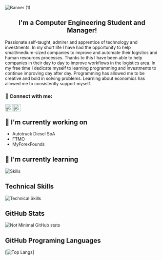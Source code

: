 ![Banner (1)](https://user-images.githubusercontent.com/58341096/216407750-76b3c715-365d-4837-a6cb-1bfacd659322.jpg)

<h2 align="center">
I'm a Computer Engineering Student and Manager!
</h2> 

Passionate self-taught, admirer and apprentice of technology and investments. In my short life I have had the opportunity to help small/medium-sized companies to improve and automate their logistics and human resources processes. Thanks to this I have been able to help companies in their day to day to improve workflows in the logistics area.
In my free time I dedicate myself to learning programming and investments to continue improving day after day. Programming has allowed me to be creative and bold in solving problems.
Learning about economics has allowed me to consistently support myself.

### 🤝 Connect with me:

<a href="https://www.linkedin.com/in/saul-munoz/"><img align="left" src="https://raw.githubusercontent.com/yushi1007/yushi1007/main/images/linkedin.svg" alt="Saul Muñoz | LinkedIn" width="24px"/></a>
<a href="https://www.instagram.com/nottminimal/"><img align="left" src="https://raw.githubusercontent.com/yushi1007/yushi1007/main/images/instagram.svg" alt="Not Minimal | Instagram" width="24px"/></a>
</br>

## 🔭 I'm currently working on

- Autotruck Diesel SpA
- FTMO
- MyForexFounds

## 🌱 I'm currently learning
![Skills](https://user-images.githubusercontent.com/58341096/216751303-c75758e5-88b7-43ee-8f32-c536b06f2f2d.png)

## Technical Skills
![Technical Skills](https://user-images.githubusercontent.com/58341096/216865851-7b47eace-3107-4ba1-8cd2-6f3bc550ebc9.png)


## GitHub Stats 
![Not Minimal GitHub stats](https://github-readme-stats.vercel.app/api?username=Not-Minimal&theme=codeSTACKr&show_icons=true)
## GitHub Programing Languages 
[![Top Langs](https://github-readme-stats.vercel.app/api/top-langs/?username=Not-Minimal)]

